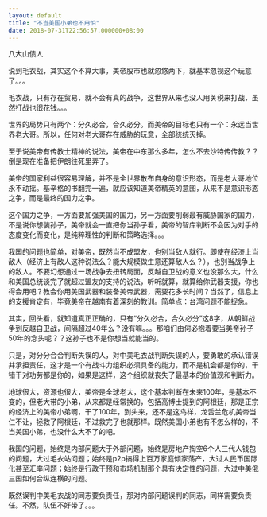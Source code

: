 ```yaml
---
layout: default
title: "不当美国小弟也不用怕"
date: 2018-07-31T22:56:57.000000+08:00
---
```


八大山债人

​​说到毛衣战，其实这个不算大事，美帝股市也就忽悠两下，就基本忽视这个玩意了。。。

毛衣战，只有存在贸易，就不会有真的战争，这世界从来也没人用关税来打战，虽然打战也很花钱。。。

世界的局势只有两个：分久必合，合久必分。而美帝的目标也只有一个：永远当世界老大哥。所以，任何对老大哥存在威胁的玩意，全部统统灭掉。

至于说美帝有传教士精神的说法，美帝在中东那么多年，怎么不去沙特传传教？？倒是现在准备把伊朗往死里弄了。

美帝的国家利益很容易理解，并不是全世界散布自身的意识形态，而是老大哥地位永不动摇。基辛格的书翻完一遍，就应该知道美帝精英的意图，从来不是意识形态之争，而是最终的国力之争。

这个国力之争，一方面要加强美国的国力，另一方面要削弱最有威胁国家的国力，不是说你想装孙子，美帝就会一直把你当孙子看，美帝的智库判断不会因为对手的态度变化而变化，是纯粹理性的判断和策略选择。。。

我国的问题也简单，对美帝，既然当不成盟友，也别当敌人就行。即使在经济上当敌人（经济上有敌人这种说法么？能大规模做生意还算敌人么？），也别当战争上的敌人。不要幻想通过一场战争去扭转局面，反越自卫战的意义也没那么大，什么和美国总统谈完了就超过盟友的支持的说法，听听就算，就算给你武器支援，你也得会用吧？教会你用美国武器和装备美帝武器，需要花多长时间？当然了，信息上的支援肯定有，毕竟美帝在越南有着深刻的教训。简单点：台湾问题不能捉急。

其实，回头看，就知道真正正确的，只有“分久必合，合久必分”这8字，从朝鲜战争到反越自卫战，间隔超过40年么？没有嘛。。。那咱们由何必抱着要当美帝孙子50年的念头呢？？这孙子也不是你想当就能当的。

只是，对分分合合判断失误的人，对中美毛衣战判断失误的人，要勇敢的承认错误并承担责任，这才是一个有战斗力组织必须具备的能力，而不是机会都是你的，干错干对功劳都是你的，如果是这样，这个组织就丧失了最基本的价值观和判断力。

地球很大，资源也很大，美帝是全球老大，这个基本判断在未来100年，是基本不变的，但老大带的小弟，从来都是经常换的，包括高博士提到的阿根廷，那是正宗的经济上的美帝小弟啊，干了100年，到头来，还不是这鸟样，龙舌兰危机美帝当仁不让，拯救了阿根廷，不过救完了也就那样。既然美国小弟也有不怎么样的，不当美国小弟，也没什么大不了的吧。

我国的问题，始终是内部问题大于外部问题，始终是房地产掏空6个人三代人钱包的问题，大过毛衣站问题；始终是p2p搞得上百万家庭倾家荡产，大过人民币国际化甚至汇率问题；始终是行政干预和市场机制那个具有决定性的问题，大过中美俄三国如何合纵连横的问题。

既然误判中美毛衣战的同志要负责任，那对内部问题误判的同志，同样需要负责任。不然，队伍不好带了。。。 

